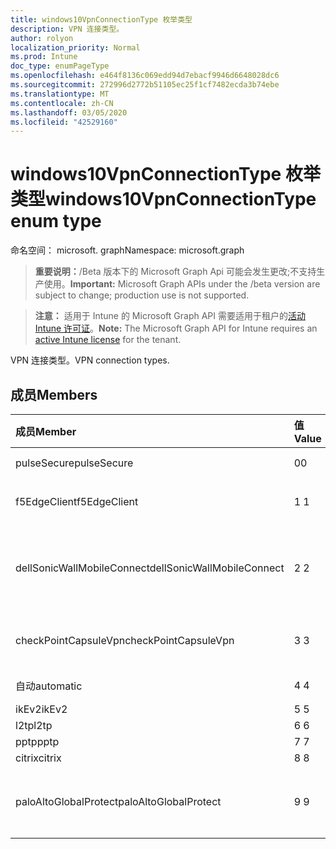 ```yaml
---
title: windows10VpnConnectionType 枚举类型
description: VPN 连接类型。
author: rolyon
localization_priority: Normal
ms.prod: Intune
doc_type: enumPageType
ms.openlocfilehash: e464f8136c069edd94d7ebacf9946d6648028dc6
ms.sourcegitcommit: 272996d2772b51105ec25f1cf7482ecda3b74ebe
ms.translationtype: MT
ms.contentlocale: zh-CN
ms.lasthandoff: 03/05/2020
ms.locfileid: "42529160"
---
```

# <a name="windows10vpnconnectiontype-enum-type"></a><span data-ttu-id="cc789-103">windows10VpnConnectionType 枚举类型</span><span class="sxs-lookup"><span data-stu-id="cc789-103">windows10VpnConnectionType enum type</span></span>

<span data-ttu-id="cc789-104">命名空间： microsoft. graph</span><span class="sxs-lookup"><span data-stu-id="cc789-104">Namespace: microsoft.graph</span></span>

> <span data-ttu-id="cc789-105">**重要说明：**/Beta 版本下的 Microsoft Graph Api 可能会发生更改;不支持生产使用。</span><span class="sxs-lookup"><span data-stu-id="cc789-105">**Important:** Microsoft Graph APIs under the /beta version are subject to change; production use is not supported.</span></span>

> <span data-ttu-id="cc789-106">**注意：** 适用于 Intune 的 Microsoft Graph API 需要适用于租户的[活动 Intune 许可证](https://go.microsoft.com/fwlink/?linkid=839381)。</span><span class="sxs-lookup"><span data-stu-id="cc789-106">**Note:** The Microsoft Graph API for Intune requires an [active Intune license](https://go.microsoft.com/fwlink/?linkid=839381) for the tenant.</span></span>

<span data-ttu-id="cc789-107">VPN 连接类型。</span><span class="sxs-lookup"><span data-stu-id="cc789-107">VPN connection types.</span></span>

## <a name="members"></a><span data-ttu-id="cc789-108">成员</span><span class="sxs-lookup"><span data-stu-id="cc789-108">Members</span></span>
|<span data-ttu-id="cc789-109">成员</span><span class="sxs-lookup"><span data-stu-id="cc789-109">Member</span></span>|<span data-ttu-id="cc789-110">值</span><span class="sxs-lookup"><span data-stu-id="cc789-110">Value</span></span>|<span data-ttu-id="cc789-111">说明</span><span class="sxs-lookup"><span data-stu-id="cc789-111">Description</span></span>|
|:---|:---|:---|
|<span data-ttu-id="cc789-112">pulseSecure</span><span class="sxs-lookup"><span data-stu-id="cc789-112">pulseSecure</span></span>|<span data-ttu-id="cc789-113">0</span><span class="sxs-lookup"><span data-stu-id="cc789-113">0</span></span>|<span data-ttu-id="cc789-114">脉冲安全。</span><span class="sxs-lookup"><span data-stu-id="cc789-114">Pulse Secure.</span></span>|
|<span data-ttu-id="cc789-115">f5EdgeClient</span><span class="sxs-lookup"><span data-stu-id="cc789-115">f5EdgeClient</span></span>|<span data-ttu-id="cc789-116">1 </span><span class="sxs-lookup"><span data-stu-id="cc789-116">1</span></span>|<span data-ttu-id="cc789-117">F5 边缘客户端。</span><span class="sxs-lookup"><span data-stu-id="cc789-117">F5 Edge Client.</span></span>|
|<span data-ttu-id="cc789-118">dellSonicWallMobileConnect</span><span class="sxs-lookup"><span data-stu-id="cc789-118">dellSonicWallMobileConnect</span></span>|<span data-ttu-id="cc789-119">2 </span><span class="sxs-lookup"><span data-stu-id="cc789-119">2</span></span>|<span data-ttu-id="cc789-120">戴尔 SonicWALL 移动连接。</span><span class="sxs-lookup"><span data-stu-id="cc789-120">Dell SonicWALL Mobile Connection.</span></span>|
|<span data-ttu-id="cc789-121">checkPointCapsuleVpn</span><span class="sxs-lookup"><span data-stu-id="cc789-121">checkPointCapsuleVpn</span></span>|<span data-ttu-id="cc789-122">3 </span><span class="sxs-lookup"><span data-stu-id="cc789-122">3</span></span>|<span data-ttu-id="cc789-123">检查点胶囊 VPN。</span><span class="sxs-lookup"><span data-stu-id="cc789-123">Check Point Capsule VPN.</span></span>|
|<span data-ttu-id="cc789-124">自动</span><span class="sxs-lookup"><span data-stu-id="cc789-124">automatic</span></span>|<span data-ttu-id="cc789-125">4 </span><span class="sxs-lookup"><span data-stu-id="cc789-125">4</span></span>|<span data-ttu-id="cc789-126">自动。</span><span class="sxs-lookup"><span data-stu-id="cc789-126">Automatic.</span></span>|
|<span data-ttu-id="cc789-127">ikEv2</span><span class="sxs-lookup"><span data-stu-id="cc789-127">ikEv2</span></span>|<span data-ttu-id="cc789-128">5 </span><span class="sxs-lookup"><span data-stu-id="cc789-128">5</span></span>|<span data-ttu-id="cc789-129">IKEv2.</span><span class="sxs-lookup"><span data-stu-id="cc789-129">IKEv2.</span></span>|
|<span data-ttu-id="cc789-130">l2tp</span><span class="sxs-lookup"><span data-stu-id="cc789-130">l2tp</span></span>|<span data-ttu-id="cc789-131">6 </span><span class="sxs-lookup"><span data-stu-id="cc789-131">6</span></span>|<span data-ttu-id="cc789-132">L2TP.</span><span class="sxs-lookup"><span data-stu-id="cc789-132">L2TP.</span></span>|
|<span data-ttu-id="cc789-133">pptp</span><span class="sxs-lookup"><span data-stu-id="cc789-133">pptp</span></span>|<span data-ttu-id="cc789-134">7 </span><span class="sxs-lookup"><span data-stu-id="cc789-134">7</span></span>|<span data-ttu-id="cc789-135">PPTP.</span><span class="sxs-lookup"><span data-stu-id="cc789-135">PPTP.</span></span>|
|<span data-ttu-id="cc789-136">citrix</span><span class="sxs-lookup"><span data-stu-id="cc789-136">citrix</span></span>|<span data-ttu-id="cc789-137">8 </span><span class="sxs-lookup"><span data-stu-id="cc789-137">8</span></span>|<span data-ttu-id="cc789-138">Citrix.</span><span class="sxs-lookup"><span data-stu-id="cc789-138">Citrix.</span></span>|
|<span data-ttu-id="cc789-139">paloAltoGlobalProtect</span><span class="sxs-lookup"><span data-stu-id="cc789-139">paloAltoGlobalProtect</span></span>|<span data-ttu-id="cc789-140">9 </span><span class="sxs-lookup"><span data-stu-id="cc789-140">9</span></span>|<span data-ttu-id="cc789-141">Palo Alto 网络 GlobalProtect。</span><span class="sxs-lookup"><span data-stu-id="cc789-141">Palo Alto Networks GlobalProtect.</span></span>|



